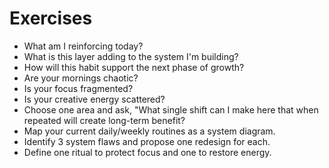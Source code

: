 # Exercises

- What am I reinforcing today?
- What is this layer adding to the system I'm building?
- How will this habit support the next phase of growth?
- Are your mornings chaotic?
- Is your focus fragmented?
- Is your creative energy scattered?
- Choose one area and ask, "What single shift can I make here that when repeated will create long-term benefit?
- Map your current daily/weekly routines as a system diagram.
- Identify 3 system flaws and propose one redesign for each.
- Define one ritual to protect focus and one to restore energy.
